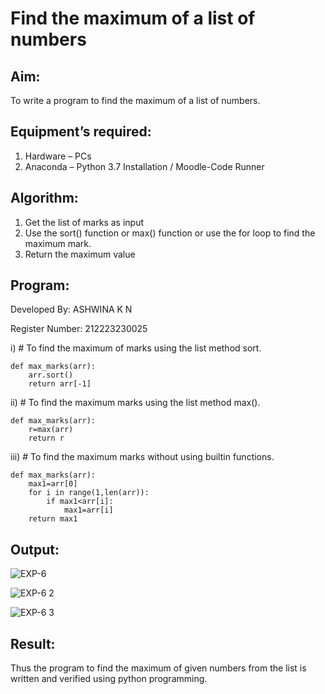 # Find the maximum of a list of numbers
## Aim:
To write a program to find the maximum of a list of numbers.
## Equipment’s required:
1.	Hardware – PCs
2.	Anaconda – Python 3.7 Installation / Moodle-Code Runner
## Algorithm:
1.	Get the list of marks as input
2.	Use the sort() function or max() function or use the for loop to find the maximum mark.
3.	Return the maximum value
## Program:

Developed By: ASHWINA K N

Register Number: 212223230025

i)	# To find the maximum of marks using the list method sort.
```
def max_marks(arr):
    arr.sort()
    return arr[-1]
```

ii)	# To find the maximum marks using the list method max().
```
def max_marks(arr):
    r=max(arr)
    return r

```

iii) # To find the maximum marks without using builtin functions.
```
def max_marks(arr):
    max1=arr[0]
    for i in range(1,len(arr)):
        if max1<arr[i]:
            max1=arr[i]
    return max1

```



## Output:

![EXP-6](https://github.com/Ashwinakn/FindMaximum/assets/152128332/31881c48-2cb5-454e-9fde-329c57bb4112)

![EXP-6 2](https://github.com/Ashwinakn/FindMaximum/assets/152128332/322d1018-4afd-4570-97ac-f940d8370e89)

![EXP-6 3](https://github.com/Ashwinakn/FindMaximum/assets/152128332/5a140c65-aee2-45fb-a3eb-da160fc698b7)

## Result:
Thus the program to find the maximum of given numbers from the list is written and verified using python programming.
